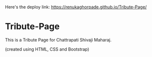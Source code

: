 Here's the deploy link:
https://renukaghorpade.github.io/Tribute-Page/

# Tribute-Page
This is a Tribute Page for Chattrapati Shivaji Maharaj.

(created using HTML, CSS and Bootstrap)
